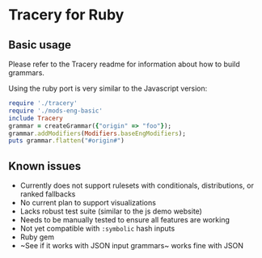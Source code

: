 # Tracery for Ruby

## Basic usage

Please refer to the Tracery readme for information about how to build grammars.

Using the ruby port is very similar to the Javascript version:
```ruby
require './tracery'
require './mods-eng-basic'
include Tracery
grammar = createGrammar({"origin" => "foo"});
grammar.addModifiers(Modifiers.baseEngModifiers);
puts grammar.flatten("#origin#")
```

## Known issues

* Currently does not support rulesets with conditionals, distributions, or ranked fallbacks
* No current plan to support visualizations
* Lacks robust test suite (similar to the js demo website)
* Needs to be manually tested to ensure all features are working
* Not yet compatible with `:symbolic` hash inputs
* Ruby gem
* ~See if it works with JSON input grammars~ works fine with JSON